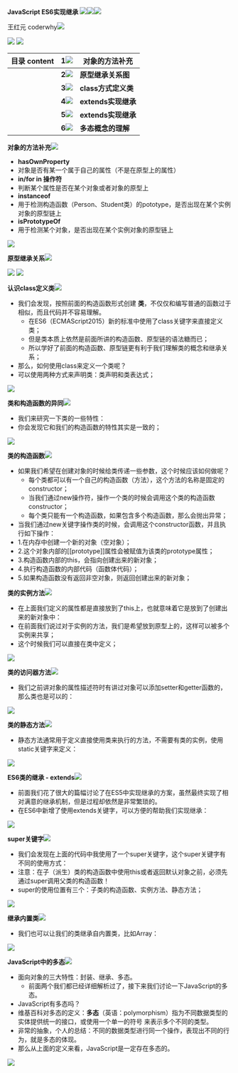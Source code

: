﻿**JavaScript ES6实现继承 ![](image/Aspose.Words.a7678f85-5720-428a-a48d-3b137425b220.001.png)![](image/Aspose.Words.a7678f85-5720-428a-a48d-3b137425b220.002.png)![](image/Aspose.Words.a7678f85-5720-428a-a48d-3b137425b220.003.png)**

王红元 coderwhy![](image/Aspose.Words.a7678f85-5720-428a-a48d-3b137425b220.004.png)

![](image/Aspose.Words.a7678f85-5720-428a-a48d-3b137425b220.005.png) ![](image/Aspose.Words.a7678f85-5720-428a-a48d-3b137425b220.006.png)

|**目录 content**|**1![](image/Aspose.Words.a7678f85-5720-428a-a48d-3b137425b220.007.png)**|**对象的方法补充**|
| :- | - | - |
||**2![](image/Aspose.Words.a7678f85-5720-428a-a48d-3b137425b220.008.png)**|**原型继承关系图**|
||**3![](image/Aspose.Words.a7678f85-5720-428a-a48d-3b137425b220.009.png)**|**class方式定义类**|
||**4![](image/Aspose.Words.a7678f85-5720-428a-a48d-3b137425b220.010.png)**|**extends实现继承**|
||**5![](image/Aspose.Words.a7678f85-5720-428a-a48d-3b137425b220.011.png)**|**extends实现继承**|
||**6![](image/Aspose.Words.a7678f85-5720-428a-a48d-3b137425b220.012.png)**|**多态概念的理解**|

**对象的方法补充![](image/Aspose.Words.a7678f85-5720-428a-a48d-3b137425b220.013.png)**

- **hasOwnProperty**
- 对象是否有某一个属于自己的属性（不是在原型上的属性）
- **in/for in 操作符**
- 判断某个属性是否在某个对象或者对象的原型上
- **instanceof**
- 用于检测构造函数（Person、Student类）的pototype，是否出现在某个实例对象的原型链上
- **isPrototypeOf**
- 用于检测某个对象，是否出现在某个实例对象的原型链上

![](image/Aspose.Words.a7678f85-5720-428a-a48d-3b137425b220.014.png)

**原型继承关系![](image/Aspose.Words.a7678f85-5720-428a-a48d-3b137425b220.013.png)**

![](image/Aspose.Words.a7678f85-5720-428a-a48d-3b137425b220.015.jpeg) ![](image/Aspose.Words.a7678f85-5720-428a-a48d-3b137425b220.016.jpeg)

**认识class定义类![](image/Aspose.Words.a7678f85-5720-428a-a48d-3b137425b220.013.png)**

- 我们会发现，按照前面的构造函数形式创建 **类**，不仅仅和编写普通的函数过于相似，而且代码并不容易理解。
  - 在ES6（ECMAScript2015）新的标准中使用了class关键字来直接定义类；
  - 但是类本质上依然是前面所讲的构造函数、原型链的语法糖而已；
  - 所以学好了前面的构造函数、原型链更有利于我们理解类的概念和继承关系；
- 那么，如何使用class来定义一个类呢？
- 可以使用两种方式来声明类：类声明和类表达式；

![](image/Aspose.Words.a7678f85-5720-428a-a48d-3b137425b220.017.png)

**类和构造函数的异同![](image/Aspose.Words.a7678f85-5720-428a-a48d-3b137425b220.013.png)**

- 我们来研究一下类的一些特性：
- 你会发现它和我们的构造函数的特性其实是一致的；

![](image/Aspose.Words.a7678f85-5720-428a-a48d-3b137425b220.018.png)

**类的构造函数![](image/Aspose.Words.a7678f85-5720-428a-a48d-3b137425b220.013.png)**

- 如果我们希望在创建对象的时候给类传递一些参数，这个时候应该如何做呢？
  - 每个类都可以有一个自己的构造函数（方法），这个方法的名称是固定的constructor；
  - 当我们通过new操作符，操作一个类的时候会调用这个类的构造函数constructor；
  - 每个类只能有一个构造函数，如果包含多个构造函数，那么会抛出异常；
- 当我们通过new关键字操作类的时候，会调用这个constructor函数，并且执行如下操作：
- 1.在内存中创建一个新的对象（空对象）；
- 2.这个对象内部的[[prototype]]属性会被赋值为该类的prototype属性；
- 3.构造函数内部的this，会指向创建出来的新对象；
- 4.执行构造函数的内部代码（函数体代码）；
- 5.如果构造函数没有返回非空对象，则返回创建出来的新对象；

**类的实例方法![](image/Aspose.Words.a7678f85-5720-428a-a48d-3b137425b220.013.png)**

- 在上面我们定义的属性都是直接放到了this上，也就意味着它是放到了创建出来的新对象中：
- 在前面我们说过对于实例的方法，我们是希望放到原型上的，这样可以被多个实例来共享；
- 这个时候我们可以直接在类中定义；

![](image/Aspose.Words.a7678f85-5720-428a-a48d-3b137425b220.019.jpeg)


**类的访问器方法![](image/Aspose.Words.a7678f85-5720-428a-a48d-3b137425b220.013.png)**

- 我们之前讲对象的属性描述符时有讲过对象可以添加setter和getter函数的，那么类也是可以的：

![](image/Aspose.Words.a7678f85-5720-428a-a48d-3b137425b220.020.jpeg)

**类的静态方法![](image/Aspose.Words.a7678f85-5720-428a-a48d-3b137425b220.013.png)**

- 静态方法通常用于定义直接使用类来执行的方法，不需要有类的实例，使用static关键字来定义：

![](image/Aspose.Words.a7678f85-5720-428a-a48d-3b137425b220.021.png)


**ES6类的继承 - extends![](image/Aspose.Words.a7678f85-5720-428a-a48d-3b137425b220.013.png)**

- 前面我们花了很大的篇幅讨论了在ES5中实现继承的方案，虽然最终实现了相对满意的继承机制，但是过程却依然是非常繁琐的。
- 在ES6中新增了使用extends关键字，可以方便的帮助我们实现继承：

![](image/Aspose.Words.a7678f85-5720-428a-a48d-3b137425b220.022.png)

**super关键字![](image/Aspose.Words.a7678f85-5720-428a-a48d-3b137425b220.013.png)**

- 我们会发现在上面的代码中我使用了一个super关键字，这个super关键字有不同的使用方式：
- 注意：在子（派生）类的构造函数中使用this或者返回默认对象之前，必须先通过super调用父类的构造函数！
- super的使用位置有三个：子类的构造函数、实例方法、静态方法；

![](image/Aspose.Words.a7678f85-5720-428a-a48d-3b137425b220.023.png)

**继承内置类![](image/Aspose.Words.a7678f85-5720-428a-a48d-3b137425b220.013.png)**

- 我们也可以让我们的类继承自内置类，比如Array：

![](image/Aspose.Words.a7678f85-5720-428a-a48d-3b137425b220.024.png)

**JavaScript中的多态![](image/Aspose.Words.a7678f85-5720-428a-a48d-3b137425b220.013.png)**

- 面向对象的三大特性：封装、继承、多态。
  - 前面两个我们都已经详细解析过了，接下来我们讨论一下JavaScript的多态。
- JavaScript有多态吗？
- 维基百科对多态的定义：**多态**（英语：polymorphism）指为不同数据类型的实体提供统一的接口，或使用一个单一的符号 来表示多个不同的类型。
- 非常的抽象，个人的总结：不同的数据类型进行同一个操作，表现出不同的行为，就是多态的体现。
- 那么从上面的定义来看，JavaScript是一定存在多态的。

![](image/Aspose.Words.a7678f85-5720-428a-a48d-3b137425b220.025.png)
